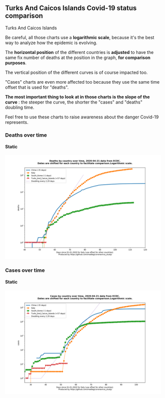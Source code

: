 ## Turks And Caicos Islands Covid-19 status comparison 

Turks And Caicos Islands



Be careful, all those charts use a **logarithmic scale**, because it's the best way to analyze how the epidemic is evolving.
 
The **horizontal position** of the different countries is **adjusted** to have the same fix number of deaths at the position in the graph, **for comparison purposes**.

The vertical position of the different curves is of course impacted too.

"Cases" charts are even more affected too because they use the same time offset that is used for "deaths".

**The most important thing to look at in those charts is the slope of the curve** : the steeper the curve, the shorter the "cases" and "deaths" doubling time.

Feel free to use these charts to raise awareness about the danger Covid-19 represents. 


 
### Deaths over time
 
#### Static
![Turks And Caicos Islands covid-19 deaths static chart](https://raw.githubusercontent.com/madlag/coronavirus_study/master/notebooks/graphs/2020-04-21/countries/Turks_And_Caicos_Islands/2020-04-21_Turks_And_Caicos_Islands_deaths.png "Turks And Caicos Islands covid-19 deaths static chart")   

 
### Cases over time
 
#### Static
![Turks And Caicos Islands covid-19 cases static chart](https://raw.githubusercontent.com/madlag/coronavirus_study/master/notebooks/graphs/2020-04-21/countries/Turks_And_Caicos_Islands/2020-04-21_Turks_And_Caicos_Islands_cases.png "Turks And Caicos Islands covid-19 cases static chart")   

